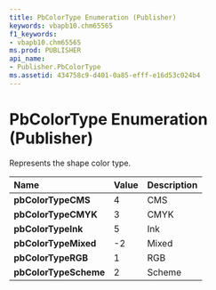 ```yaml
---
title: PbColorType Enumeration (Publisher)
keywords: vbapb10.chm65565
f1_keywords:
- vbapb10.chm65565
ms.prod: PUBLISHER
api_name:
- Publisher.PbColorType
ms.assetid: 434758c9-d401-0a85-efff-e16d53c024b4
---
```



# PbColorType Enumeration (Publisher)

Represents the shape color type.



|**Name**|**Value**|**Description**|
|:-----|:-----|:-----|
| **pbColorTypeCMS**|4|CMS|
| **pbColorTypeCMYK**|3|CMYK|
| **pbColorTypeInk**|5|Ink|
| **pbColorTypeMixed**|-2|Mixed|
| **pbColorTypeRGB**|1|RGB|
| **pbColorTypeScheme**|2|Scheme|

